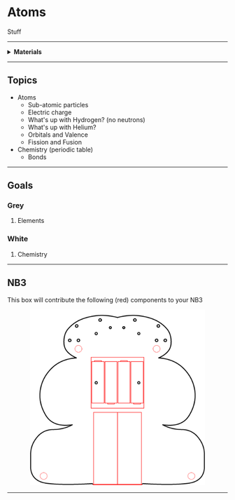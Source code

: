 # Atoms

Stuff

----

<details><summary><b>Materials</b></summary><p>

Contents|Description| # |Data|Link|
:-------|:----------|:-:|:--:|:--:|
Periodic Table|Periodic Table business card|1|[-D-](card)|[-L-](VK)|Loose|40|60|0.5

</p></details>

----

## Topics

- Atoms
  - Sub-atomic particles
  - Electric charge
  - What's up with Hydrogen? (no neutrons)
  - What's up with Helium?
  - Orbitals and Valence
  - Fission and Fusion
- Chemistry (periodic table)
  - Bonds

----

## Goals

### Grey

1. Elements


### White

1. Chemistry

----

## NB3

This box will contribute the following (red) components to your NB3

<p align="center">
<img src="_data/images/NB3_atoms.png" alt="NB3 stage" width="400" height="400">
<p>

----
